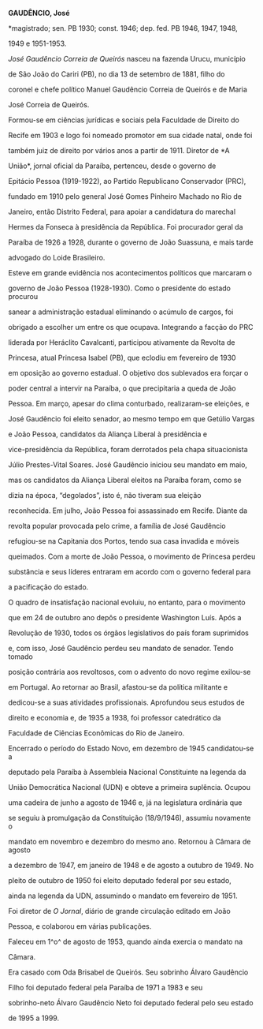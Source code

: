**GAUDÊNCIO, José**



\*magistrado; sen. PB 1930; const. 1946; dep. fed. PB 1946, 1947, 1948,

1949 e 1951-1953.



*José Gaudêncio Correia de Queirós* nasceu na fazenda Urucu, município

de São João do Cariri (PB), no dia 13 de setembro de 1881, filho do

coronel e chefe político Manuel Gaudêncio Correia de Queirós e de Maria

José Correia de Queirós.



Formou-se em ciências jurídicas e sociais pela Faculdade de Direito do

Recife em 1903 e logo foi nomeado promotor em sua cidade natal, onde foi

também juiz de direito por vários anos a partir de 1911. Diretor de *A

União*, jornal oficial da Paraíba, pertenceu, desde o governo de

Epitácio Pessoa (1919-1922), ao Partido Republicano Conservador (PRC),

fundado em 1910 pelo general José Gomes Pinheiro Machado no Rio de

Janeiro, então Distrito Federal, para apoiar a candidatura do marechal

Hermes da Fonseca à presidência da República. Foi procurador geral da

Paraíba de 1926 a 1928, durante o governo de João Suassuna, e mais tarde

advogado do Loide Brasileiro.



Esteve em grande evidência nos acontecimentos políticos que marcaram o

governo de João Pessoa (1928-1930). Como o presidente do estado procurou

sanear a administração estadual eliminando o acúmulo de cargos, foi

obrigado a escolher um entre os que ocupava. Integrando a facção do PRC

liderada por Heráclito Cavalcanti, participou ativamente da Revolta de

Princesa, atual Princesa Isabel (PB), que eclodiu em fevereiro de 1930

em oposição ao governo estadual. O objetivo dos sublevados era forçar o

poder central a intervir na Paraíba, o que precipitaria a queda de João

Pessoa. Em março, apesar do clima conturbado, realizaram-se eleições, e

José Gaudêncio foi eleito senador, ao mesmo tempo em que Getúlio Vargas

e João Pessoa, candidatos da Aliança Liberal à presidência e

vice-presidência da República, foram derrotados pela chapa situacionista

Júlio Prestes-Vital Soares. José Gaudêncio iniciou seu mandato em maio,

mas os candidatos da Aliança Liberal eleitos na Paraíba foram, como se

dizia na época, “degolados”, isto é, não tiveram sua eleição

reconhecida. Em julho, João Pessoa foi assassinado em Recife. Diante da

revolta popular provocada pelo crime, a família de José Gaudêncio

refugiou-se na Capitania dos Portos, tendo sua casa invadida e móveis

queimados. Com a morte de João Pessoa, o movimento de Princesa perdeu

substância e seus líderes entraram em acordo com o governo federal para

a pacificação do estado.



O quadro de insatisfação nacional evoluiu, no entanto, para o movimento

que em 24 de outubro ano depôs o presidente Washington Luís. Após a

Revolução de 1930, todos os órgãos legislativos do país foram suprimidos

e, com isso, José Gaudêncio perdeu seu mandato de senador. Tendo tomado

posição contrária aos revoltosos, com o advento do novo regime exilou-se

em Portugal. Ao retornar ao Brasil, afastou-se da política militante e

dedicou-se a suas atividades profissionais. Aprofundou seus estudos de

direito e economia e, de 1935 a 1938, foi professor catedrático da

Faculdade de Ciências Econômicas do Rio de Janeiro.



Encerrado o período do Estado Novo, em dezembro de 1945 candidatou-se a

deputado pela Paraíba à Assembleia Nacional Constituinte na legenda da

União Democrática Nacional (UDN) e obteve a primeira suplência. Ocupou

uma cadeira de junho a agosto de 1946 e, já na legislatura ordinária que

se seguiu à promulgação da Constituição (18/9/1946), assumiu novamente o

mandato em novembro e dezembro do mesmo ano. Retornou à Câmara de agosto

a dezembro de 1947, em janeiro de 1948 e de agosto a outubro de 1949. No

pleito de outubro de 1950 foi eleito deputado federal por seu estado,

ainda na legenda da UDN, assumindo o mandato em fevereiro de 1951.



Foi diretor de *O Jornal*, diário de grande circulação editado em João

Pessoa, e colaborou em várias publicações.



Faleceu em 1^o^ de agosto de 1953, quando ainda exercia o mandato na

Câmara.



Era casado com Oda Brisabel de Queirós. Seu sobrinho Álvaro Gaudêncio

Filho foi deputado federal pela Paraíba de 1971 a 1983 e seu

sobrinho-neto Álvaro Gaudêncio Neto foi deputado federal pelo seu estado

de 1995 a 1999.



